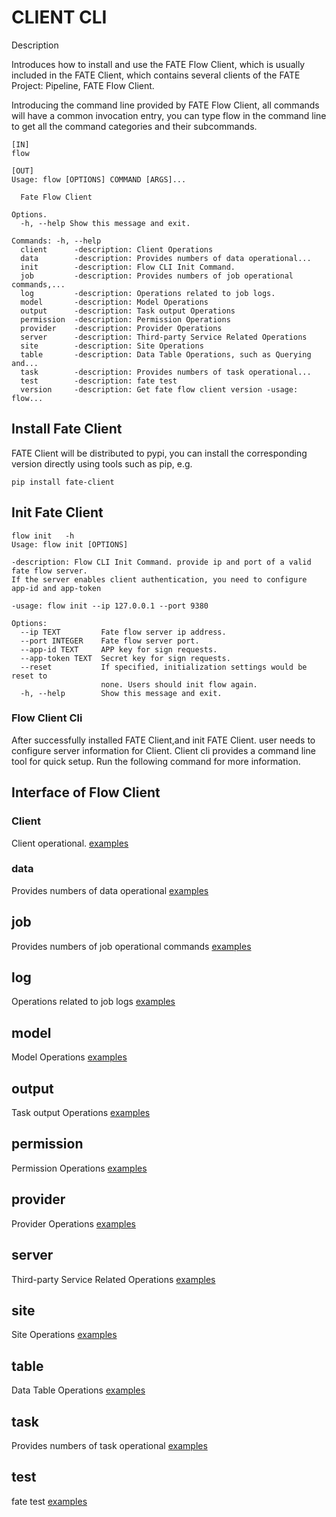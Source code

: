 # CLIENT CLI

Description

Introduces how to install and use the FATE Flow Client, which is usually
included in the FATE Client, which contains several clients of the FATE 
Project: Pipeline, FATE Flow Client.

Introducing the command line provided by FATE Flow Client, all commands will
have a common invocation entry, you can type flow in the command line to get all
the command categories and their subcommands.

    [IN]
    flow
    
    [OUT]
    Usage: flow [OPTIONS] COMMAND [ARGS]...
    
      Fate Flow Client
    
    Options.
      -h, --help Show this message and exit.
    
    Commands: -h, --help
      client      -description: Client Operations
      data        -description: Provides numbers of data operational...
      init        -description: Flow CLI Init Command.
      job         -description: Provides numbers of job operational commands,...
      log         -description: Operations related to job logs.
      model       -description: Model Operations
      output      -description: Task output Operations
      permission  -description: Permission Operations
      provider    -description: Provider Operations
      server      -description: Third-party Service Related Operations
      site        -description: Site Operations
      table       -description: Data Table Operations, such as Querying and...
      task        -description: Provides numbers of task operational...
      test        -description: fate test
      version     -description: Get fate flow client version -usage: flow...


## Install Fate Client
FATE Client will be distributed to pypi, you can install the corresponding version
directly using tools such as pip, e.g.

    pip install fate-client

## Init Fate Client

    flow init   -h 
    Usage: flow init [OPTIONS]
    
    -description: Flow CLI Init Command. provide ip and port of a valid fate flow server.
    If the server enables client authentication, you need to configure app-id and app-token
      
    -usage: flow init --ip 127.0.0.1 --port 9380
    
    Options:
      --ip TEXT         Fate flow server ip address.
      --port INTEGER    Fate flow server port.
      --app-id TEXT     APP key for sign requests.
      --app-token TEXT  Secret key for sign requests.
      --reset           If specified, initialization settings would be reset to
                        none. Users should init flow again.
      -h, --help        Show this message and exit.


### Flow Client Cli

After successfully installed FATE Client,and init FATE Client. user needs to configure
server information for Client. Client cli provides a command line tool for quick setup. 
Run the following command for more information.


## Interface of Flow Client 

### Client
Client operational.
[examples](../python/fate_client/flow_cli/build/doc/client.md)


### data
Provides numbers of data operational
[examples](../python/fate_client/flow_cli/build/doc/data.md)


## job
Provides numbers of job operational commands
[examples](../python/fate_client/flow_cli/build/doc/job.md)

## log
Operations related to job logs
[examples](../python/fate_client/flow_cli/build/doc/log.md)

## model
Model Operations
[examples](../python/fate_client/flow_cli/build/doc/model.md)

## output
Task output Operations
[examples](../python/fate_client/flow_cli/build/doc/output.md)

## permission
Permission Operations
[examples](../python/fate_client/flow_cli/build/doc/log.md)

## provider
Provider Operations
[examples](../python/fate_client/flow_cli/build/doc/perission.md)

## server
Third-party Service Related Operations
[examples](../python/fate_client/flow_cli/build/doc/server.md)

## site
Site Operations
[examples](../python/fate_client/flow_cli/build/doc/site.md)

## table
Data Table Operations
[examples](../python/fate_client/flow_cli/build/doc/table.md)

## task
Provides numbers of task operational
[examples](../python/fate_client/flow_cli/build/doc/task.md)

## test
fate test
[examples](../python/fate_client/flow_cli/build/doc/test.md)







